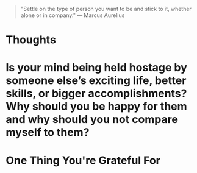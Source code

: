 
> \"Settle on the type of person you want to be and stick to it, whether alone or in company.\" — Marcus Aurelius

# Thoughts

# Is your mind being held hostage by someone else’s exciting life, better skills, or bigger accomplishments? Why should you be happy for them and why should you not compare myself to them?

# One Thing You're Grateful For

